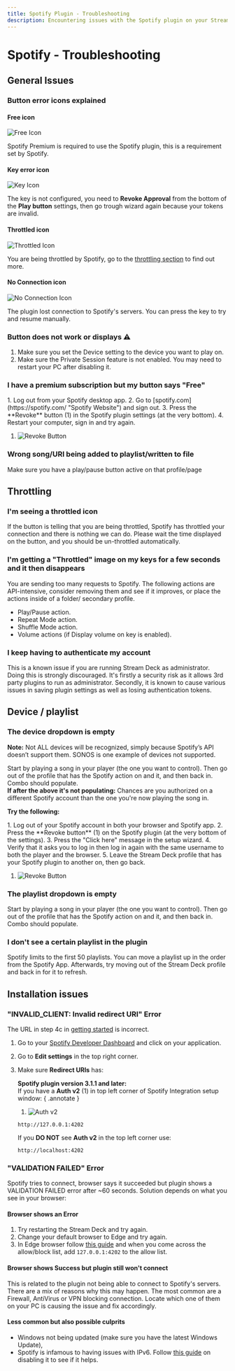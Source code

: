 ```yaml
---
title: Spotify Plugin - Troubleshooting
description: Encountering issues with the Spotify plugin on your Stream Deck? Our troubleshooting guide has the answers. Find solutions to common problems and get your setup back on track with BarRaider's plugin documentation.
---
```


# Spotify - Troubleshooting

## General Issues

### Button error icons explained

#### Free icon
![Free Icon](img/spotify_free.webp)

Spotify Premium is required to use the Spotify plugin, this is a requirement set by Spotify.

#### Key error icon
![Key Icon](img/key.webp)

The key is not configured, you need to **Revoke Approval** from the bottom of the **Play button** settings, then go trough wizard again because your tokens are invalid.

#### Throttled icon
![Throttled Icon](img/throttled.webp)

You are being throttled by Spotify, go to the [throttling section](./#throttling) to find out more.

#### No Connection icon
![No Connection Icon](img/spotify_no_connection.webp)

The plugin lost connection to Spotify's servers. You can press the key to try and resume manually.

### Button does not work or displays ⚠️
1. Make sure you set the Device setting to the device you want to play on.
2. Make sure the Private Session feature is not enabled. You may need to restart your PC after disabling it.

### I have a premium subscription but my button says "Free"
<div class="annotate" markdown>
   1. Log out from your Spotify desktop app.
   2. Go to [spotify.com](https://spotify.com/ "Spotify Website") and sign out.
   3. Press the **Revoke** button (1) in the Spotify plugin settings (at the very bottom).
   4. Restart your computer, sign in and try again.
</div>

1. ![Revoke Button](img/spotifyRevokebtn.png)

### Wrong song/URI being added to playlist/written to file
Make sure you have a play/pause button active on that profile/page

## Throttling
### I'm seeing a throttled icon
If the button is telling that you are being throttled, Spotify has throttled your connection and there is nothing we can do. Please wait the time displayed on the button, and you should be un-throttled automatically.

### I'm getting a "Throttled" image on my keys for a few seconds and it then disappears
You are sending too many requests to Spotify. The following actions are API-intensive, consider removing them and see if it improves, or place the actions inside of a folder/ secondary profile.

- Play/Pause action.
- Repeat Mode action.
- Shuffle Mode action.
- Volume actions (if Display volume on key is enabled).

### I keep having to authenticate my account
This is a known issue if you are running Stream Deck as administrator. Doing this is strongly discouraged. It's firstly a security risk as it allows 3rd party plugins to run as administrator. Secondly, it is known to cause various issues in saving plugin settings as well as losing authentication tokens.

## Device / playlist
### The device dropdown is empty
**Note:** Not ALL devices will be recognized, simply because Spotify’s API doesn’t support them. SONOS is one example of devices not supported.

Start by playing a song in your player (the one you want to control). Then go out of the profile that has the Spotify action on and it, and then back in. Combo should populate. <br>
**If after the above it's not populating:**
Chances are you authorized on a different Spotify account than the one you're now playing the song in.

**Try the following:**
<div class="annotate" markdown>
1. Log out of your Spotify account in both your browser and Spotify app.
2. Press the **Revoke button** (1) on the Spotify plugin (at the very bottom of the settings).
3. Press the "Click here" message in the setup wizard.
4. Verify that it asks you to log in then log in again with the same username to both the player and the browser.
5. Leave the Stream Deck profile that has your Spotify plugin to another on, then go back.
</div>

1. ![Revoke Button](img/spotifyRevokebtn.png)

### The playlist dropdown is empty
Start by playing a song in your player (the one you want to control). Then go out of the profile that has the Spotify action on and it, and then back in. Combo should populate.

### I don't see a certain playlist in the plugin
Spotify limits to the first 50 playlists. You can move a playlist up in the order from the Spotify App. Afterwards, try moving out of the Stream Deck profile and back in for it to refresh.

## Installation issues
### "INVALID_CLIENT: Invalid redirect URI" Error
The URL in step 4c in [getting started](../getting-started/) is incorrect.

1. Go to your [Spotify Developer Dashboard](https://developer.spotify.com/dashboard/login "Spotify Developer Dashboard") and click on your application.
2. Go to **Edit settings** in the top right corner.
3. Make sure **Redirect URIs** has:

      **Spotify plugin version 3.1.1 and later:**<br>
      If you have a **Auth v2** (1) in top left corner of Spotify Integration setup window:
      { .annotate } 

      1. ![Auth v2](img/spotifyAuthv2.png)

      ```
      http://127.0.0.1:4202
      ```

      If you **DO NOT** see **Auth v2** in the top left corner use:

      ```
      http://localhost:4202
      ```

### "VALIDATION FAILED" Error
Spotify tries to connect, browser says it succeeded but plugin shows a VALIDATION FAILED error after ~60 seconds. 
Solution depends on what you see in your browser:

#### Browser shows an Error

1. Try restarting the Stream Deck and try again.
2. Change your default browser to Edge and try again.
3. In Edge browser follow [this guide](https://www.whatismybrowser.com/guides/how-to-enable-javascript/edge "How to enable JavaScript") and when you come across the allow/block list, add `127.0.0.1:4202` to the allow list.

#### Browser shows Success but plugin still won't connect
This is related to the plugin not being able to connect to Spotify's servers. There are a mix of reasons why this may happen. The most common are a Firewall, AntiVirus or VPN blocking connection. Locate which one of them on your PC is causing the issue and fix accordingly. 

#### Less common but also possible culprits

- Windows not being updated (make sure you have the latest Windows Update), 
- Spotify is infamous to having issues with IPv6. Follow [this guide](https://buz.bz/ipv6 "How to disable IPv6 on Windows 10 and 11") on disabling it to see if it helps.